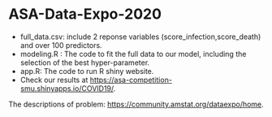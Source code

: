 # ASA-Data-Expo-2020

- full_data.csv: include 2 reponse variables (score_infection,score_death) and over 100 predictors.
- modeling.R : The code to fit the full data to our model, including the selection of the best hyper-parameter.
- app.R: The code to run R shiny website.
- Check our results at https://asa-competition-smu.shinyapps.io/COVID19/.

The descriptions of problem: https://community.amstat.org/dataexpo/home.
